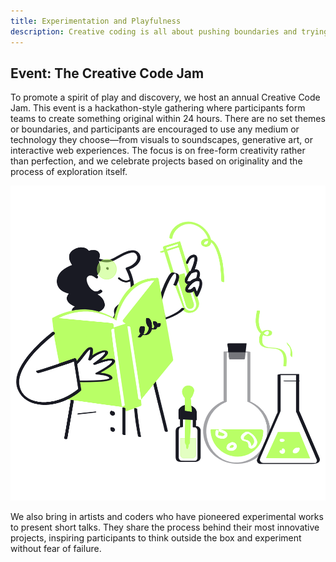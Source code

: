 ```yaml
---
title: Experimentation and Playfulness
description: Creative coding is all about pushing boundaries and trying new things without fear of failure. Community members are encouraged to experiment, play, and explore new ideas. This approach fosters innovation, where artists, designers, and developers create unique, unconventional digital works.
---
```


## Event: The Creative Code Jam

To promote a spirit of play and discovery, we host an annual Creative Code Jam. This event is a hackathon-style gathering where participants form teams to create something original within 24 hours. There are no set themes or boundaries, and participants are encouraged to use any medium or technology they choose—from visuals to soundscapes, generative art, or interactive web experiences. The focus is on free-form creativity rather than perfection, and we celebrate projects based on originality and the process of exploration itself.

![Creative Code Jam](./img/experiment.png)

We also bring in artists and coders who have pioneered experimental works to present short talks. They share the process behind their most innovative projects, inspiring participants to think outside the box and experiment without fear of failure.
